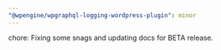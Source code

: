 ```yaml
---
"@wpengine/wpgraphql-logging-wordpress-plugin": minor
---
```


chore: Fixing some snags and updating docs for BETA release.

